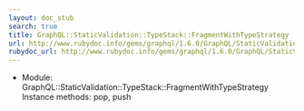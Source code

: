 ```yaml
---
layout: doc_stub
search: true
title: GraphQL::StaticValidation::TypeStack::FragmentWithTypeStrategy
url: http://www.rubydoc.info/gems/graphql/1.6.0/GraphQL/StaticValidation/TypeStack/FragmentWithTypeStrategy
rubydoc_url: http://www.rubydoc.info/gems/graphql/1.6.0/GraphQL/StaticValidation/TypeStack/FragmentWithTypeStrategy
---
```


- Module: GraphQL::StaticValidation::TypeStack::FragmentWithTypeStrategy
Instance methods:
pop, push

